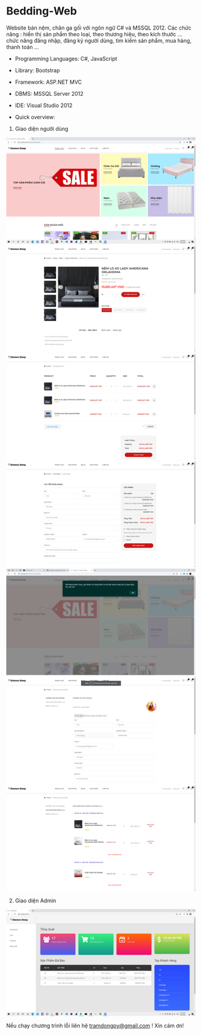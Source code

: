 # Bedding-Web
Website bán nệm, chăn ga gối với ngôn ngữ C# và MSSQL 2012.
Các chức năng : hiển thị sản phẩm theo loại, theo thương hiệu,
theo kích thước ... chức năng đăng nhập, đăng ký người dùng, tìm kiếm sản phẩm, mua hàng, thanh toán ...

- Programming Languages: C#, JavaScript
- Library: Bootstrap
- Framework: ASP.NET MVC
- DBMS: MSSQL Server 2012
- IDE: Visual Studio 2012

- Quick overview:

1. Giao diện người dùng
<img src="/screensh/1.png"/>

<img src="/screensh/3.png"/>

<img src="/screensh/4.png"/>

<img src="/screensh/5.png"/>

<img src="/screensh/6.png"/>

<img src="/screensh/7.png"/>

<img src="/screensh/8.png"/>

2. Giao diện Admin
<img src="/screensh/2.png"/>


Nếu chạy chương trình lỗi liên hệ tramdongpy@gmail.com !
Xin cám ơn!
